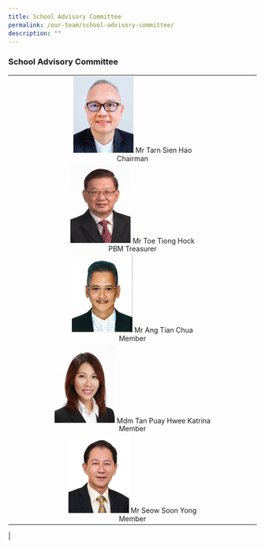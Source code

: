 ```yaml
---
title: School Advisory Committee
permalink: /our-team/school-advisory-committee/
description: ""
---
```

### School Advisory Committee



		 
| |
|:---:|
| <img src="/images/Mr%20Tarn%20Sien%20Hao_Chairman.jpg" style="width:25%">	Mr Tarn Sien Hao <br> Chairman |
|<img src="/images/Mr%20Toe%20Tiong%20Hock_PBM_Treasurer.jpg" style="width:25%"> Mr Toe Tiong Hock <br> PBM Treasurer |
|<img src="/images/Mr%20Ang%20Tian%20Chua_Member.jpg" style="width:25%"> Mr Ang Tian Chua <br>Member |
|<img src="/images/Mdm%20Tan%20Puay%20Hwee%20Katrina_Member.jpg" style="width:25%"> Mdm Tan Puay Hwee Katrina <br> Member|
|<img src="/images/Mr%20Seow%20Soon%20Yong_Member.jpg" style="width:25%"> Mr Seow Soon Yong <br> Member |
|